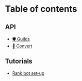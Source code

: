 # Table of contents

## API

* [🛡️ Guilds](README.md)
* [🔁 Convert](api/convert.md)

## Tutorials

* [Rank bot set-up](tutorials/rank-bot-set-up.md)
